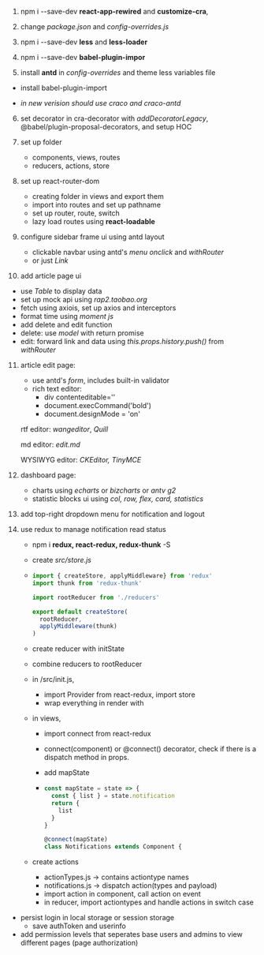 1. npm i --save-dev **react-app-rewired** and **customize-cra**, 

2. change *package.json* and *config-overrides.js*

3. npm i --save-dev **less** and **less-loader**

4. npm i  --save-dev **babel-plugin-impor** 

5.  install **antd** in *config-overrides* and theme less variables file

   * install babel-plugin-import

   * *in new verision should use craco and craco-antd*

6. set decorator in cra-decorator with *addDecoratorLegacy*, @babel/plugin-proposal-decorators,  and setup HOC

7. set up folder

   * components, views, routes
   * reducers, actions, store

8. set up react-router-dom 

   * creating folder in views and export them 
   * import into routes and set up pathname
   * set up router, route, switch
   * lazy load routes using **react-loadable**

9. configure sidebar frame ui using antd layout

   * clickable navbar using antd's *menu onclick* and *withRouter*
   * or just *Link*

10. add article page ui

   * use *Table* to display data 
   * set up mock api using *rap2.taobao.org* 
   * fetch using axiois, set up axios and interceptors
   * format time using *moment js* 
   * add delete and edit function
   * delete: use *model* with return promise 
   * edit: forward link and data using *this.props.history.push()* from *withRouter*

11. article edit page:

    * use antd's *form*, includes built-in validator 
    * rich text editor: 
      * div contenteditable=''
      * document.execCommand('bold')
      * document.designMode = 'on'

    rtf editor: *wangeditor*, *Quill*

    md editor: *edit.md*

    WYSIWYG editor: *CKEditor, TinyMCE*

12. dashboard page:

    * charts using *echarts* or *bizcharts* or *antv g2*
    * statistic blocks ui using *col, row, flex, card, statistics*

13. add top-right dropdown menu for notification and logout

14. use redux to manage notification read status

    * npm i **redux, react-redux, redux-thunk** -S

    * create *src/store.js*

    * ```js
      import { createStore, applyMiddleware} from 'redux'
      import thunk from 'redux-thunk'
      
      import rootReducer from './reducers'
      
      export default createStore(
        rootReducer,
        applyMiddleware(thunk)
      )
      ```

    * create reducer with initState

    * combine reducers to rootReducer

    * in /src/init.js,

      *  import Provider from react-redux, import store
      * wrap everything in render with <Provider store={store}>

    * in views,

      *  import connect from react-redux

      * connect(component) or @connect() decorator, check if there is a dispatch method in props.

      * add mapState

      * ```js
        const mapState = state => {
          const { list } = state.notification
          return {
            list
          }
        }
        
        @connect(mapState)
        class Notifications extends Component {
        ```

    * create actions

      * actionTypes.js -> contains actiontype names
      * notifications.js -> dispatch action(types and payload)
      * import action in component, call action on event 
      * in reducer, import actiontypes and handle actions in switch case

* persist login in local storage or session storage
  * save authToken and userinfo 
* add permission levels that seperates base users and admins to view different pages (page authorization)